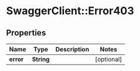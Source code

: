 # SwaggerClient::Error403

## Properties
Name | Type | Description | Notes
------------ | ------------- | ------------- | -------------
**error** | **String** |  | [optional] 


